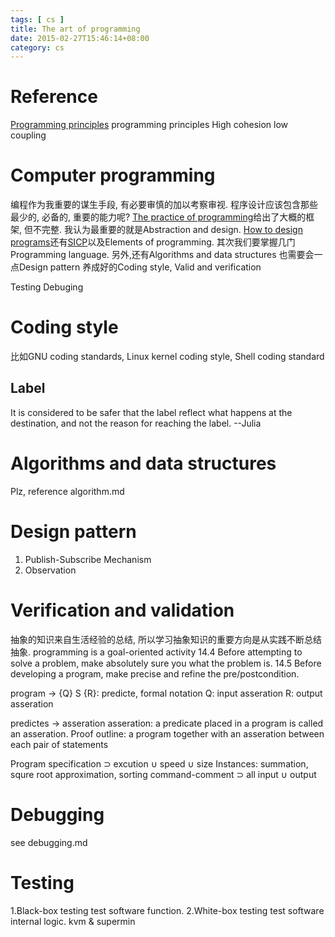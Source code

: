 ```yaml
---
tags: [ cs ] 
title: The art of programming
date: 2015-02-27T15:46:14+08:00 
category: cs
---
```


# Reference
[Programming principles](http://en.wikipedia.org/wiki/Category:Programming_principles)
programming principles
High cohesion low coupling

# Computer programming
编程作为我重要的谋生手段, 有必要审慎的加以考察审视. 程序设计应该包含那些最少的, 必备的, 重要的能力呢?
[The practice of programming](http://www.cs.princeton.edu/~bwk/tpop.webpage/)给出了大概的框架, 但不完整.
我认为最重要的就是Abstraction and design.
[How to design programs](http://www.ccs.neu.edu/home/matthias/HtDP2e/)还有[SICP](http://sarabander.github.io/sicp/)以及Elements of programming.
其次我们要掌握几门Programming language.
另外,还有Algorithms and data structures
也需要会一点Design pattern
养成好的Coding style, 
Valid and verification

Testing
Debuging

# Coding style
比如GNU coding standards, Linux kernel coding style, Shell coding standard
## Label
It is considered to be safer that the label reflect what happens at the
destination, and not the reason for reaching the label. --Julia

# Algorithms and data structures
Plz, reference algorithm.md

# Design pattern
1. Publish-Subscribe Mechanism 
2. Observation
# Verification and validation
抽象的知识来自生活经验的总结, 所以学习抽象知识的重要方向是从实践不断总结抽象.
programming is a goal-oriented activity
14.4 
Before attempting to solve a problem, make absolutely sure you  what the problem is.
14.5
Before developing a program, make precise and refine the pre/postcondition.

program -> 
{Q} S {R}: predicte, formal notation
Q: input asseration
R: output asseration 

predictes -> asseration
asseration: a predicate placed in a program is called an asseration.
Proof outline: a program together with an asseration between each pair of statements

Program specification ⊃ excution ∪ speed ∪ size 
Instances: summation, squre root approximation, sorting
command-comment ⊃ all input ∪ output
# Debugging
see debugging.md
# Testing
1.Black-box testing test software function.
2.White-box testing test software internal logic.
kvm  & supermin

